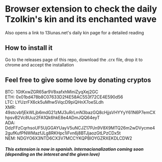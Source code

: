 # Browser extension to check the daily Tzolkin's kin and its enchanted wave

Also opens a link to 13lunas.net's daily kin page for a detailed reading

## How to install it

Go to the releases page of this repo, download the .crx file, drop it to chrome and accept the installation

## Feel free to give some love by donating cryptos

BTC: 1GtKxwZGR65ar9V8xafxhMiniZyqXej2GC  
ETH: 0x01bd478b8C07633D2f4E58AC553f72CE4E590d56  
LTC: LYUzrFX6ck5uMhw5VqcD9piQHnX7oeSLdh  
XMR: 49stcvbfjEkWLjb6mdG21zMJ3uRrLmN3bazGQ8cHjjsVHYYyY61N6P7emCXhpsvB2Vc8Uuz2FA1Qk6hkE8e4ADmJQQ64eyT  
ADA: DdzFFzCqrhsoUF5UjGGAYUayV5uNCJZ17PJn9V8X9MTQ26m2wDVycme42gufKufPNWMazfJLg8RKHpc1iFvn6j8BTJjaozGtLPzCDx5t  
NEM: NDGYO6X3NTD6CX3V7MCCYKQPBIOYGZRXEKDLCDW2  

##### This extension is now in spanish. Internacionalization coming soon (depending on the interest and the given love)